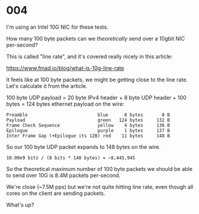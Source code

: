 # 004

I'm using an Intel 10G NIC for these tests.

How many 100 byte packets can we _theoretically_ send over a 10gbit NIC per-second?

This is called "line rate", and it's covered really nicely in this article:

https://www.fmad.io/blog/what-is-10g-line-rate

It feels like at 100 byte packets, we might be getting close to the line rate. Let's calculate it from the article.

100 byte UDP payload = 20 byte IPv4 header + 8 byte UDP header + 100 bytes = 124 bytes ethernet payload on the wire:

```
Preamble                          blue      8 bytes       8 B
Payload                           green   124 bytes     132 B
Frame Check Sequence              yellow    4 bytes     136 B
Epilogue                          purple    1 bytes     137 B
Inter Frame Gap (+Epilogue its 12B)	red    11 bytes     148 B
```

So our 100 byte UDP packet expands to 148 bytes on the wire.

```
10.00e9 bits / (8 bits * 148 bytes) = ~8,445,945
```

So the theoretical maximum number of 100 byte packets we should be able to send over 10G is 8.4M packets per-second.

We're close (~7.5M pps) but we're not quite hitting line rate, even though all cores on the client are sending packets. 

What's up?

